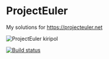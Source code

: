 # ProjectEuler

My solutions for https://projecteuler.net

![ProjectEuler kiripol](https://projecteuler.net/profile/kiripol.png)

[![Build status](https://ci.appveyor.com/api/projects/status/dcewk8hwvnxkn3bg?svg=true)](https://ci.appveyor.com/project/kpol/projecteuler)
